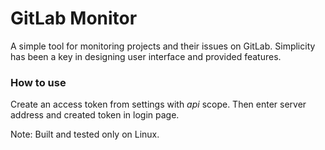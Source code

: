 # GitLab Monitor
A simple tool for monitoring projects and their issues on GitLab.  Simplicity has been a key in designing user interface and provided features.

### How to use
Create an access token from settings with _api_ scope.  Then enter server address and created token in login page. 

Note: Built and tested only on Linux.